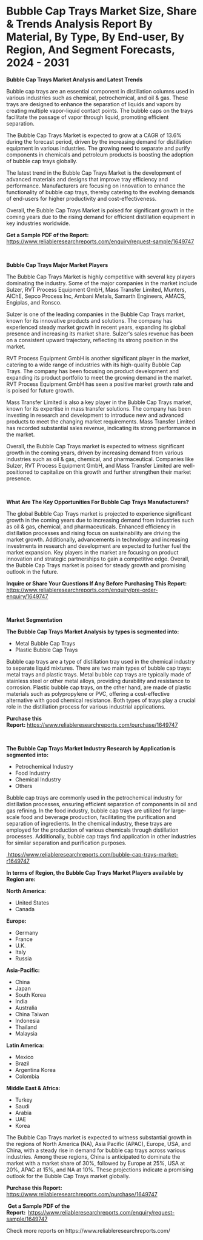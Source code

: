 <p><h1>Bubble Cap Trays Market Size, Share & Trends Analysis Report By Material, By Type, By End-user, By Region, And Segment Forecasts, 2024 - 2031</h1></p><p><strong>Bubble Cap Trays Market Analysis and Latest Trends</strong></p>
<p><p>Bubble cap trays are an essential component in distillation columns used in various industries such as chemical, petrochemical, and oil & gas. These trays are designed to enhance the separation of liquids and vapors by creating multiple vapor-liquid contact points. The bubble caps on the trays facilitate the passage of vapor through liquid, promoting efficient separation.</p><p>The Bubble Cap Trays Market is expected to grow at a CAGR of 13.6% during the forecast period, driven by the increasing demand for distillation equipment in various industries. The growing need to separate and purify components in chemicals and petroleum products is boosting the adoption of bubble cap trays globally.</p><p>The latest trend in the Bubble Cap Trays Market is the development of advanced materials and designs that improve tray efficiency and performance. Manufacturers are focusing on innovation to enhance the functionality of bubble cap trays, thereby catering to the evolving demands of end-users for higher productivity and cost-effectiveness.</p><p>Overall, the Bubble Cap Trays Market is poised for significant growth in the coming years due to the rising demand for efficient distillation equipment in key industries worldwide.</p></p>
<p><strong>Get a Sample PDF of the Report:&nbsp;</strong> <a href="https://www.reliableresearchreports.com/enquiry/request-sample/1649747">https://www.reliableresearchreports.com/enquiry/request-sample/1649747</a></p>
<p>&nbsp;</p>
<p><strong>Bubble Cap Trays Major Market Players</strong></p>
<p><p>The Bubble Cap Trays Market is highly competitive with several key players dominating the industry. Some of the major companies in the market include Sulzer, RVT Process Equipment GmbH, Mass Transfer Limited, Munters, AIChE, Sepco Process Inc, Ambani Metals, Samarth Engineers, AMACS, Engiplas, and Ronsco.</p><p>Sulzer is one of the leading companies in the Bubble Cap Trays market, known for its innovative products and solutions. The company has experienced steady market growth in recent years, expanding its global presence and increasing its market share. Sulzer's sales revenue has been on a consistent upward trajectory, reflecting its strong position in the market.</p><p>RVT Process Equipment GmbH is another significant player in the market, catering to a wide range of industries with its high-quality Bubble Cap Trays. The company has been focusing on product development and expanding its product portfolio to meet the growing demand in the market. RVT Process Equipment GmbH has seen a positive market growth rate and is poised for future growth.</p><p>Mass Transfer Limited is also a key player in the Bubble Cap Trays market, known for its expertise in mass transfer solutions. The company has been investing in research and development to introduce new and advanced products to meet the changing market requirements. Mass Transfer Limited has recorded substantial sales revenue, indicating its strong performance in the market.</p><p>Overall, the Bubble Cap Trays market is expected to witness significant growth in the coming years, driven by increasing demand from various industries such as oil & gas, chemical, and pharmaceutical. Companies like Sulzer, RVT Process Equipment GmbH, and Mass Transfer Limited are well-positioned to capitalize on this growth and further strengthen their market presence.</p></p>
<p>&nbsp;</p>
<p><strong>What Are The Key Opportunities For Bubble Cap Trays Manufacturers?</strong></p>
<p><p>The global Bubble Cap Trays market is projected to experience significant growth in the coming years due to increasing demand from industries such as oil & gas, chemical, and pharmaceuticals. Enhanced efficiency in distillation processes and rising focus on sustainability are driving the market growth. Additionally, advancements in technology and increasing investments in research and development are expected to further fuel the market expansion. Key players in the market are focusing on product innovation and strategic partnerships to gain a competitive edge. Overall, the Bubble Cap Trays market is poised for steady growth and promising outlook in the future.</p></p>
<p><strong>Inquire or Share Your Questions If Any Before Purchasing This Report:</strong> <a href="https://www.reliableresearchreports.com/enquiry/pre-order-enquiry/1649747">https://www.reliableresearchreports.com/enquiry/pre-order-enquiry/1649747</a></p>
<p>&nbsp;</p>
<p><strong>Market Segmentation</strong></p>
<p><strong>The Bubble Cap Trays Market Analysis by types is segmented into:</strong></p>
<p><ul><li>Metal Bubble Cap Trays</li><li>Plastic Bubble Cap Trays</li></ul></p>
<p><p>Bubble cap trays are a type of distillation tray used in the chemical industry to separate liquid mixtures. There are two main types of bubble cap trays: metal trays and plastic trays. Metal bubble cap trays are typically made of stainless steel or other metal alloys, providing durability and resistance to corrosion. Plastic bubble cap trays, on the other hand, are made of plastic materials such as polypropylene or PVC, offering a cost-effective alternative with good chemical resistance. Both types of trays play a crucial role in the distillation process for various industrial applications.</p></p>
<p><strong>Purchase this Report:&nbsp;</strong><a href="https://www.reliableresearchreports.com/purchase/1649747">https://www.reliableresearchreports.com/purchase/1649747</a></p>
<p>&nbsp;</p>
<p><strong>The Bubble Cap Trays Market Industry Research by Application is segmented into:</strong></p>
<p><ul><li>Petrochemical Industry</li><li>Food Industry</li><li>Chemical Industry</li><li>Others</li></ul></p>
<p><p>Bubble cap trays are commonly used in the petrochemical industry for distillation processes, ensuring efficient separation of components in oil and gas refining. In the food industry, bubble cap trays are utilized for large-scale food and beverage production, facilitating the purification and separation of ingredients. In the chemical industry, these trays are employed for the production of various chemicals through distillation processes. Additionally, bubble cap trays find application in other industries for similar separation and purification purposes.</p></p>
<p><a href="https://www.reliableresearchreports.com/bubble-cap-trays-market-r1649747">&nbsp;https://www.reliableresearchreports.com/bubble-cap-trays-market-r1649747</a></p>
<p><strong>In terms of Region, the Bubble Cap Trays Market Players available by Region are:</strong></p>
<p>
    <p> <strong> North America: </strong>
        <ul>
            <li>United States</li>
            <li>Canada</li>
        </ul>
        </p> 
    <p> <strong> Europe: </strong>
        <ul>
            <li>Germany</li>
            <li>France</li>
            <li>U.K.</li>
            <li>Italy</li>
            <li>Russia</li>
        </ul>
        </p> 
    <p> <strong> Asia-Pacific: </strong>
        <ul>
            <li>China</li>
            <li>Japan</li>
            <li>South Korea</li>
            <li>India</li>
            <li>Australia</li>
            <li>China Taiwan</li>
            <li>Indonesia</li>
            <li>Thailand</li>
            <li>Malaysia</li>
        </ul>
        </p> 
    <p> <strong> Latin America: </strong>
        <ul>
            <li>Mexico</li>
            <li>Brazil</li>
            <li>Argentina Korea</li>
            <li>Colombia</li>
        </ul>
        </p> 
    <p> <strong> Middle East & Africa: </strong>
        <ul>
            <li>Turkey</li>
            <li>Saudi</li>
            <li>Arabia</li>
            <li>UAE</li>
            <li>Korea</li>
        </ul>
    </p>
    </p>
<p><p>The Bubble Cap Trays market is expected to witness substantial growth in the regions of North America (NA), Asia Pacific (APAC), Europe, USA, and China, with a steady rise in demand for bubble cap trays across various industries. Among these regions, China is anticipated to dominate the market with a market share of 30%, followed by Europe at 25%, USA at 20%, APAC at 15%, and NA at 10%. These projections indicate a promising outlook for the Bubble Cap Trays market globally.</p></p>
<p><strong>Purchase this Report: </strong><a href="https://www.reliableresearchreports.com/purchase/1649747">https://www.reliableresearchreports.com/purchase/1649747</a></p>
<p>&nbsp;<strong>Get a Sample PDF of the Report:&nbsp;&nbsp;</strong><a href="https://www.reliableresearchreports.com/enquiry/request-sample/1649747">https://www.reliableresearchreports.com/enquiry/request-sample/1649747</a></p>
<p><strong></strong></p>
<p>Check more reports on https://www.reliableresearchreports.com/</p>